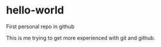 # hello-world
First personal repo in github


This is me trying to get more experienced with git and github.

